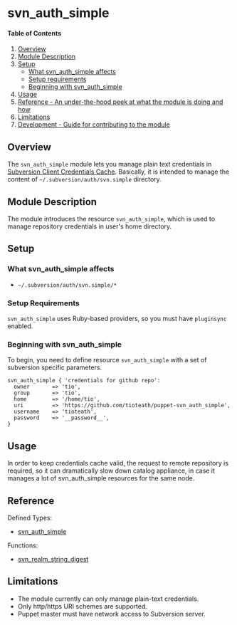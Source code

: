 # svn_auth_simple

#### Table of Contents

1. [Overview](#overview)
2. [Module Description](#module-description)
3. [Setup](#setup)
    * [What svn_auth_simple affects](#what-svn_auth_simple-affects)
    * [Setup requirements](#setup-requirements)
    * [Beginning with svn_auth_simple](#beginning-with-svn_auth_simple)
4. [Usage](#usage)
5. [Reference - An under-the-hood peek at what the module is doing and how](#reference)
5. [Limitations](#limitations)
6. [Development - Guide for contributing to the module](#development)

## Overview

The `svn_auth_simple` module lets you manage plain text credentials in 
[Subversion Client Credentials Cache](http://svnbook.red-bean.com/en/1.7/svn.serverconfig.netmodel.html#svn.serverconfig.netmodel.credcache). 
Basically, it is intended to manage the content of `~/.subversion/auth/svn.simple` directory.

## Module Description

The module introduces the resource `svn_auth_simple`, which is used to manage repository credentials in user's home directory.  

## Setup

### What svn_auth_simple affects

* `~/.subversion/auth/svn.simple/*`

### Setup Requirements

`svn_auth_simple` uses Ruby-based providers, so you must have `pluginsync` enabled.

### Beginning with svn_auth_simple

To begin, you need to define resource `svn_auth_simple` with a set of 
subversion specific parameters.

```
svn_auth_simple { 'credentials for github repo':
  owner       => 'tio',
  group       => 'tio',
  home        => '/home/tio',
  uri         => 'https://github.com/tioteath/puppet-svn_auth_simple',
  username    => 'tioteath',
  password    => '__password__',
}
```

## Usage

In order to keep credentials cache valid, the request to remote repository is  required, so it can dramatically slow down catalog appliance, in case it manages a lot of svn_auth_simple resources for the same node.

## Reference


Defined Types:

* [svn_auth_simple](#type-svn_auth_simple)

Functions:

* [svn_realm_string_digest](#svn_realm_string_digest)


## Limitations

* The module currently can only manage plain-text credentials.
* Only http/https URI schemes are supported.
* Puppet master must have network access to Subversion server.
